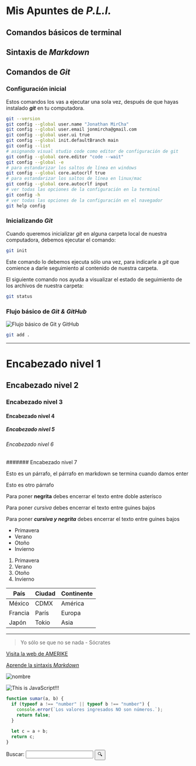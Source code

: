 # Mis Apuntes de _P.L.I._

## Comandos básicos de terminal

## Sintaxis de _Markdown_

## Comandos de _Git_

### Configuración inicial

Estos comandos los vas a ejecutar una sola vez, después de que hayas instalado _**git**_ en tu computadora.

```bash
git --version
git config --global user.name "Jonathan MirCha"
git config --global user.email jonmircha@gmail.com
git config --global user.ui true
git config --global init.defaultBranch main
git config --list
# asignando visual studio code como editor de configuración de git
git config --global core.editor "code --wait"
git config --global -e
# para estandarizar los saltos de línea en windows
git config --global core.autocrlf true
# para estandarizar los saltos de línea en linux/mac
git config --global core.autocrlf input
# ver todas las opciones de la configuración en la terminal
git config -h
# ver todas las opciones de la configuración en el navegador
git help config
```

### Inicializando _Git_

Cuando queremos inicializar _git_ en alguna carpeta local de nuestra computadora, debemos ejecutar el comando:

```bash
git init
```

Este comando lo debemos ejecuta sólo una vez, para indicarle a _git_ que comience a darle seguimiento al contenido de nuestra carpeta.

El siguiente comando nos ayuda a visualizar el estado de seguimiento de los archivos de nuestra carpeta:

```bash
git status
```

### Flujo básico de _Git & GitHub_

![Flujo básico de Git y GitHub](https://jonmircha.com/img/blog/git-flow.png)

```bash
git add .
```

---

# Encabezado nivel 1

## Encabezado nivel 2

### Encabezado nivel 3

#### Encabezado nivel 4

##### Encabezado nivel 5

###### Encabezado nivel 6

####### Encabezado nivel 7

Esto es un párrafo, el párrafo en markdown se termina cuando damos enter

Esto es otro párrafo

Para poner **negrita** debes encerrar el texto entre doble asterísco

Para poner _cursiva_ debes encerrar el texto entre guines bajos

Para poner _**cursiva y negrita**_ debes encerrar el texto entre guines bajos

- Primavera
- Verano
- Otoño
- Invierno

1. Primavera
1. Verano
1. Otoño
1. Invierno

| País    | Ciudad | Continente |
| ------- | ------ | ---------- |
| México  | CDMX   | América    |
| Francia | París  | Europa     |
| Japón   | Tokio  | Asia       |

---

> Yo sólo se que no se nada - Sócrates

[Visita la web de AMERIKE](https://amerike.edu.mx)

[Aprende la sintaxis _Markdown_](https://jonmircha.com/markdown)

![nombre](url)

![This is JavaScript!!!](https://jonmircha.com/img/blog/this-is-javascript.jpg)

```js
function sumar(a, b) {
  if (typeof a !== "number" || typeof b !== "number") {
    console.error(`Los valores ingresados NO son números.`);
    return false;
  }

  let c = a + b;
  return c;
}
```

<form>
  <label for="q">Buscar:</label>
  <input type="search" name="q" id="q" required />
  <input type="submit" value="🔍" />
</form>

<!-- Esto es un comentario en MArkdown -->

<!-- ygkgipugliugiuglliugi -->
